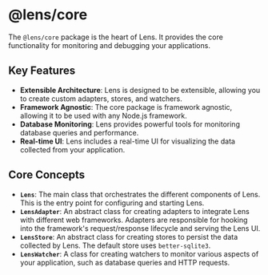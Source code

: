 # @lens/core

The `@lens/core` package is the heart of Lens. It provides the core functionality for monitoring and debugging your applications.

## Key Features

- **Extensible Architecture**: Lens is designed to be extensible, allowing you to create custom adapters, stores, and watchers.
- **Framework Agnostic**: The core package is framework agnostic, allowing it to be used with any Node.js framework.
- **Database Monitoring**: Lens provides powerful tools for monitoring database queries and performance.
- **Real-time UI**: Lens includes a real-time UI for visualizing the data collected from your application.

## Core Concepts

- **`Lens`**: The main class that orchestrates the different components of Lens. This is the entry point for configuring and starting Lens.
- **`LensAdapter`**: An abstract class for creating adapters to integrate Lens with different web frameworks. Adapters are responsible for hooking into the framework's request/response lifecycle and serving the Lens UI.
- **`LensStore`**: An abstract class for creating stores to persist the data collected by Lens. The default store uses `better-sqlite3`.
- **`LensWatcher`**: A class for creating watchers to monitor various aspects of your application, such as database queries and HTTP requests.